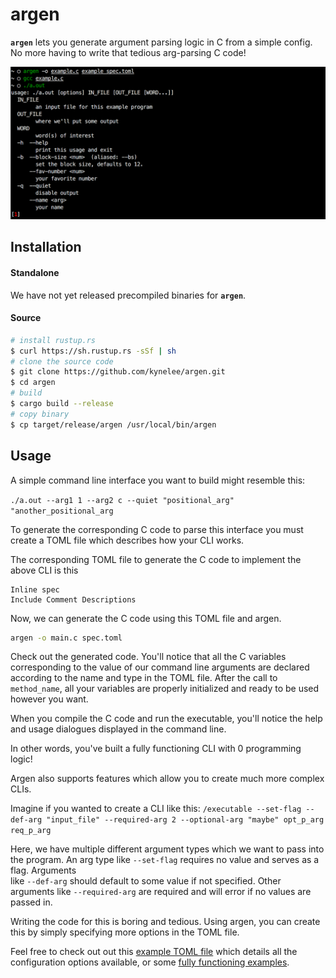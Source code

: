 # argen

**`argen`** lets you generate argument parsing logic in C from a simple
config. No more having to write that tedious arg-parsing C code!

![argen](examples/example.png)

## Installation 

#### Standalone

We have not yet released precompiled binaries for **`argen`**.

#### Source

```sh
# install rustup.rs
$ curl https://sh.rustup.rs -sSf | sh
# clone the source code
$ git clone https://github.com/kynelee/argen.git
$ cd argen
# build
$ cargo build --release
# copy binary
$ cp target/release/argen /usr/local/bin/argen
```

## Usage 

A simple command line interface you want to build might resemble this: 

`./a.out --arg1 1 --arg2 c --quiet "positional_arg" "another_positional_arg`

To generate the corresponding C code to parse this interface you must create a TOML file which
describes how your CLI works.

The corresponding TOML file to generate the C code to implement the above CLI is this 

```
Inline spec
Include Comment Descriptions 
```

Now, we can generate the C code using this TOML file and argen.

```sh
argen -o main.c spec.toml
```

Check out the generated code. You'll notice that all the C variables
corresponding to the value of our command line arguments 
are declared according to the name and type in the TOML file. After the call to `method_name`,
all your variables are properly initialized and ready to be used however
you want. 

When you compile the C code and run the executable, you'll notice the help and usage dialogues 
displayed in the command line.

In other words, you've built a fully functioning CLI with 0 programming logic!

Argen also supports features which allow you to create much more complex  
CLIs. 

Imagine if you wanted to create a CLI like this: 
`/executable --set-flag --def-arg "input_file" --required-arg 2 --optional-arg "maybe" opt_p_arg req_p_arg` 

Here, we have multiple different argument types which we want to pass into the program. 
An arg type like `--set-flag` requires no value and serves as a flag. Arguments  
like `--def-arg` should default to some value if not specified. 
Other arguments like `--required-arg` are required and will error if no values are passed in. 

Writing the code for this is boring and tedious. Using argen, you
can create this by simply specifying more options in the TOML file. 

Feel free to check out out this [example TOML file](examples/example_spec.toml) which details all the configuration
options available, or some [fully functioning examples](/examples/).
